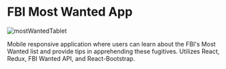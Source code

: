 # FBI Most Wanted App
![mostWantedTablet](https://user-images.githubusercontent.com/60329980/121713659-19713500-caab-11eb-9e22-5bb4c1f6d0e8.jpg)

Mobile responsive application where users can learn about the FBI's Most Wanted list and provide tips in apprehending these fugitives. Utilizes React, Redux, FBI Wanted API, and React-Bootstrap.
